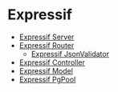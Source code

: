 
# Expressif

* [Expressif Server](./server.md)
	<!-- * [Custom Logger]() -->
* [Expressif Router](./router.md)
	<!-- * [Expressif RequestValidator](./rxvalid.md) -->
	* [Expressif JsonValidator](./jsonvalidator.md)
	<!-- * [Custom Middlewares]() -->
* [Expressif Controller](./controller.md)
* [Expressif Model](./model.md)
* [Expressif PgPool](./pgpool.md)
